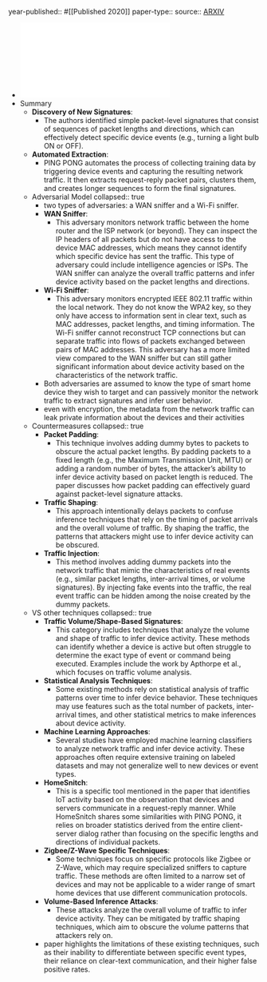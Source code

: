 year-published:: #[[Published 2020]] 
paper-type:: 
source:: [ARXIV](https://arxiv.org/abs/1907.11797)

- ![Ping Pong: Packet-Level Signatures for Smart Home Device Events](../assets/pingpong_1733785172254_0.pdf)
- Summary
	- **Discovery of New Signatures**:
		- The authors identified simple packet-level signatures that consist of sequences of packet lengths and directions, which can effectively detect specific device events (e.g., turning a light bulb ON or OFF).
	- **Automated Extraction**:
		- PING PONG automates the process of collecting training data by triggering device events and capturing the resulting network traffic. It then extracts request-reply packet pairs, clusters them, and creates longer sequences to form the final signatures.
	- Adversarial Model
	  collapsed:: true
		- two types of adversaries: a WAN sniffer and a Wi-Fi sniffer.
		- **WAN Sniffer**:
			- This adversary monitors network traffic between the home router and the ISP network (or beyond). They can inspect the IP headers of all packets but do not have access to the device MAC addresses, which means they cannot identify which specific device has sent the traffic. This type of adversary could include intelligence agencies or ISPs. The WAN sniffer can analyze the overall traffic patterns and infer device activity based on the packet lengths and directions.
		- **Wi-Fi Sniffer**:
			- This adversary monitors encrypted IEEE 802.11 traffic within the local network. They do not know the WPA2 key, so they only have access to information sent in clear text, such as MAC addresses, packet lengths, and timing information. The Wi-Fi sniffer cannot reconstruct TCP connections but can separate traffic into flows of packets exchanged between pairs of MAC addresses. This adversary has a more limited view compared to the WAN sniffer but can still gather significant information about device activity based on the 
			  characteristics of the network traffic.
		- Both adversaries are assumed to know the type of smart home device they 
		  wish to target and can passively monitor the network traffic to extract 
		  signatures and infer user behavior.
		- even with encryption, the metadata from the network traffic can leak private information about the devices and their activities
	- Countermeasures
	  collapsed:: true
		- **Packet Padding**:
			- This technique involves adding dummy bytes to packets to obscure the actual packet lengths. By padding packets to a fixed length (e.g., the Maximum Transmission Unit, MTU) or adding a random number of bytes, the attacker’s ability to infer device activity based on packet length is reduced. The paper discusses how packet padding can effectively guard against packet-level signature attacks.
		- **Traffic Shaping**:
			- This approach intentionally delays packets to confuse inference techniques that rely on the timing of packet arrivals and the overall volume of traffic. By shaping the traffic, the patterns that attackers might use to infer device activity can be obscured.
		- **Traffic Injection**:
			- This method involves adding dummy packets into the network traffic that mimic
			  the characteristics of real events (e.g., similar packet lengths, inter-arrival times, or volume signatures). By injecting fake events into the traffic, the real event traffic can be hidden among the noise created by the dummy packets.
	- VS other techniques
	  collapsed:: true
		- **Traffic Volume/Shape-Based Signatures**:
			- This category includes techniques that analyze the volume and shape of traffic to infer device activity. These methods can identify whether a device is active but often struggle to determine the exact type of event or command being executed. Examples include the work by Apthorpe et al., which focuses on traffic volume analysis.
		- **Statistical Analysis Techniques**:
			- Some existing methods rely on statistical analysis of traffic patterns over time to infer device behavior. These techniques may use features such as the total number of packets, inter-arrival times, and other statistical metrics to make inferences about device activity.
		- **Machine Learning Approaches**:
			- Several studies have employed machine learning classifiers to analyze network traffic and infer device activity. These approaches often require extensive training on labeled datasets and may not generalize well to new devices or event types.
		- **HomeSnitch**:
			- This is a specific tool mentioned in the paper that identifies IoT activity based 
			  on the observation that devices and servers communicate in a request-reply manner. While HomeSnitch shares some similarities with PING PONG, it relies on broader statistics derived from the entire client-server dialog rather than focusing on the specific lengths and directions of individual packets.
		- **Zigbee/Z-Wave Specific Techniques**:
			- Some techniques focus on specific protocols like Zigbee or Z-Wave, which may require specialized sniffers to capture traffic. These methods are often limited to a narrow set of devices and may not be applicable to a wider range of smart home devices that use different communication protocols.
		- **Volume-Based Inference Attacks**:
			- These attacks analyze the overall volume of traffic to infer device activity. They can be mitigated by traffic shaping techniques, which aim to obscure the volume patterns that attackers rely on.
		- paper highlights the limitations of these existing techniques, such as their inability to differentiate between specific event types, their reliance on clear-text communication, and their higher false positive rates.